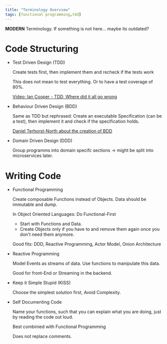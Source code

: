 ```yaml
---
title: "Terminology Overview"
tags: [functional programming,tdd]
---
```

**MODERN** Terminology. If something is not here... maybe its outdated?

# Code Structuring

* Test Driven Design (TDD)

  Create tests first, then implement them and recheck if the tests work
  
  This does not mean to test everything. Or to have a test coverage of 80%.
  
  [Video: Ian Cooper - TDD, Where did it all go wrong](https://www.youtube.com/watch?v=EZ05e7EMOLM)
  
* Behaviour Driven Design (BDD)

  Same as TDD but rephrased: Create an executable Specification (can be a test), then implement it and check if the specification holds.
  
  [Daniel Terhorst-North about the creation of BDD](https://open.spotify.com/episode/5Pkv1z1jwix8sVXPj1yqBD?si=FccsNh9KSnmhVtKTDKMdJw)
  
* Domain Driven Design (DDD)

  Group programms into domain specifc sections -> might be split into microservices later.
  
# Writing Code

* Functional Programming

  Create composable Functions instead of Objects. Data should be immutable and dump.
  
  In Object Oriented Languages: Do Functional-First
  * Start with Functions and Data.
  * Create Objects only if you have to and remove them again once you don't need them anymore. 
  
  Good fits: DDD, Reactive Programming, Actor Model, Onion Architecture

* Reactive Programming

  Model Events as streams of data. Use functions to manipulate this data.
  
  Good for front-End or Streaming in the backend.
  
* Keep it Simple Stupid (KISS)
  
  Choose the simplest solution first, Avoid Complexity.

* Self Documenting Code
  
  Name your functions, such that you can explain what you are doing, just by reading the code out loud.
  
  Best combinied with Functional Programming
  
  Does not replace comments.
  
  

